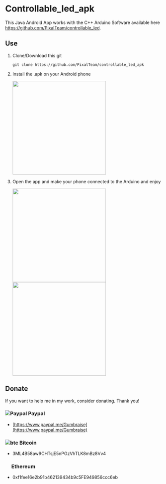 # Controllable_led_apk

This Java Android App works with the C++ Arduino Software available here <a href="https://github.com/PixalTeam/controllable_led">https://github.com/PixalTeam/controllable_led</a>.

## Use

1. Clone/Download this git

    `git clone https://github.com/PixalTeam/controllable_led_apk`

2. Install the .apk on your Android phone

    <img src="http://www.mediafire.com/convkey/2067/t2dgjkfqej9vdvnzg.jpg" width="300px">

3. Open the app and make your phone connected to the Arduino and enjoy
    
    <img src="http://www.mediafire.com/convkey/a772/naij7v4qzxxxo58zg.jpg" width="300px">
    <img src="http://www.mediafire.com/convkey/af6d/upwn98sugzzs6a6zg.jpg" width="300px">

## Donate

If you want to help me in my work, consider donating. Thank you!

### ![Paypal](https://raw.githubusercontent.com/reek/anti-adblock-killer/gh-pages/images/paypal.png) Paypal

- [https://www.paypal.me/Gumbraise](https://www.paypal.me/Gumbraise)

### ![btc](https://raw.githubusercontent.com/reek/anti-adblock-killer/gh-pages/images/bitcoin.png) Bitcoin

- 3ML4B58aw9CHTsjE5nPGzVhTLK8mBz8Vv4

### <img src="https://www.logolynx.com/images/logolynx/b0/b0839301e62a21664ea82d24ab1a0414.png" width="16" height="16" /> Ethereum

- 0xf1fee16e2b91b462139434b9c5FE949856ccc6eb
